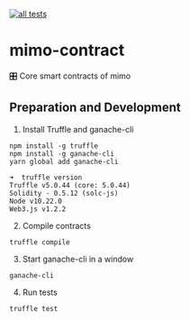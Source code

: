 [![all tests](https://github.com/mimoexchange/mimo-contract/workflows/all%20tests/badge.svg)](https://github.com/mimoexchange/mimo-contract/actions?query=workflow%3A%22all+tests%22)

# mimo-contract

🎛 Core smart contracts of mimo

## Preparation and Development

1. Install Truffle and ganache-cli

```
npm install -g truffle
npm install -g ganache-cli
yarn global add ganache-cli
```

```
➜  truffle version
Truffle v5.0.44 (core: 5.0.44)
Solidity - 0.5.12 (solc-js)
Node v10.22.0
Web3.js v1.2.2
```

2. Compile contracts
```
truffle compile
```

3. Start ganache-cli in a window
```
ganache-cli
```

4. Run tests
```
truffle test
```
